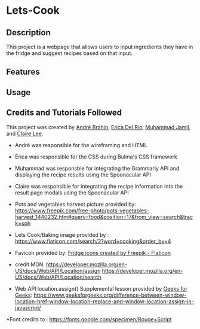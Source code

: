 # Lets-Cook

## Description
This project is a webpage that allows users to input ingredients they have in the fridge and suggest recipes based on that input.

## Features

## Usage

## Credits and Tutorials Followed
This project was created by [André Brahin](https://github.com/VenBak), [Erica Del Rio](https://github.com/irecatyl), [Muhammad Jamil](https://github.com/Muhammadjamil720), and [Claire Lee](https://github.com/leeclaire156).

* André was responsible for the wireframing and HTML
* Erica was responsible for the CSS during Bulma's CSS framework
* Muhammad was responsble for integrating the  Grammarly API and displaying the recipe results using the Spoonacular API
* Claire was responsible for integrating the recipe information into the result page modals using the Spoonacular API

* Pots and vegetables harvest picture provided by:
https://www.freepik.com/free-photo/pots-vegetables-harvest_1440232.htm#query=food&position=17&from_view=search&track=sph

* Lets Cook/Baking image provided by :
https://www.flaticon.com/search/2?word=cooking&order_by=4

* Favicon provided by: 
<a href="https://www.flaticon.com/free-icons/fridge" title="fridge icons">Fridge icons created by Freepik - Flaticon</a>

* credit MDN:
https://developer.mozilla.org/en-US/docs/Web/API/Location/assign
https://developer.mozilla.org/en-US/docs/Web/API/Location/search

* Web API location.assign() Supplemental lesson provided by [Geeks for Geeks](https://www.geeksforgeeks.org/): 
https://www.geeksforgeeks.org/difference-between-window-location-href-window-location-replace-and-window-location-assign-in-javascript/

*Font credits to :
https://fonts.google.com/specimen/Rouge+Script
